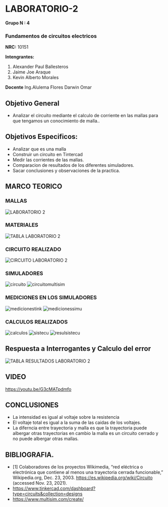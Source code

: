 # LABORATORIO-2
**Grupo N : 4**
### Fundamentos de circuitos electricos 
**NRC:** 10151



**Intengrantes:**
1. Alexander Paul Ballesteros
2.  Jaime Joe Araque
3.   Kevin Alberto Morales 


**Docente** Ing.Alulema Flores Darwin Omar 

## Objetivo General

* Analizar el circuito mediante el calculo de corriente en las mallas para que tengamos un conocimiento de malla..

## Objetivos Especificos:

* Analizar que es una malla
*  Construir un circuito en Tintercad
*  Medir las corrientes de las mallas.
*  Comparacion de resultados de los diferentes simuladores.
*  Sacar conclusiones y observaciones de la practica.

## MARCO TEORICO

### MALLAS

![LABORATORIO 2](https://user-images.githubusercontent.com/93928146/142952973-64628592-c4a8-47d7-85c7-18c1dd1f368a.PNG)


### MATERIALES


![TABLA LABORATORIO 2](https://user-images.githubusercontent.com/93928146/142962585-e6ef21f5-160c-4a52-ac8a-61ebd596e69f.PNG)


### CIRCUITO REALIZADO

![CIRCUITO LABORATORIO 2](https://user-images.githubusercontent.com/93928146/142962605-2ff1c1fd-5ca1-4e6f-b57f-815a7f86879a.PNG)

### SIMULADORES

![circuito](https://user-images.githubusercontent.com/93224166/142962494-988f267c-7a85-4fb8-9579-4199a6ab9c8e.png)
![circuitomultisim](https://user-images.githubusercontent.com/93224166/142962495-ffc5f652-acdd-47a8-a709-8a025eaa55ed.png)

### MEDICIONES EN LOS SIMULADORES

![medicionestink](https://user-images.githubusercontent.com/93224166/142962489-dd9aa65f-541d-4fab-a16a-c96a4814e314.png)
![medicionessimu](https://user-images.githubusercontent.com/93224166/142962496-903f0ab5-3af0-4de5-b01e-de22e2e4c596.png)

### CALCULOS REALIZADOS

![calculos](https://user-images.githubusercontent.com/93951775/142963883-9808aeed-8cb9-4628-b7d7-01b843c103a0.JPG)
![sistecu](https://user-images.githubusercontent.com/93224166/142962492-fef4bbe2-0ac0-437d-8291-9c95ea71f8b6.png)
![resulsistecu](https://user-images.githubusercontent.com/93224166/142962491-4de94686-a4cf-458d-98b1-64c1eb637f83.png)


## Respuesta a Interrogantes y Calculo del error

![TABLA RESULTADOS LABORATORIO 2](https://user-images.githubusercontent.com/93928146/142964664-ce753c09-4877-47ba-a2dd-b7e32261b765.PNG)

## VIDEO

https://youtu.be/G3cMATpdmfo

## CONCLUSIONES
* La intensidad es igual al voltaje sobre la resistencia
* El voltaje total es igual a la suma de las caidas de los voltajes.
* La diferncia entre trayectoria y malla es que la trayectoria puede albergar otras trayectorias en cambio la malla es un circuito cerrado y no puede albergar otras mallas.
## BIBLIOGRAFIA.
* [1] Colaboradores de los proyectos Wikimedia, “red eléctrica o electrónica que contiene al menos una trayectoria cerrada funcionable,” Wikipedia.org, Dec. 23, 2003. https://es.wikipedia.org/wiki/Circuito (accessed Nov. 23, 2021).
* https://www.tinkercad.com/dashboard?type=circuits&collection=designs
* https://www.multisim.com/create/






